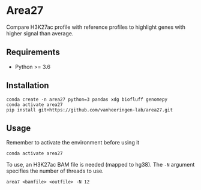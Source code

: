 # Area27

Compare H3K27ac profile with reference profiles to highlight genes with higher
signal than average.


## Requirements

* Python >= 3.6

## Installation

``` 
conda create -n area27 python=3 pandas xdg biofluff genomepy 
conda activate area27
pip install git+https://github.com/vanheeringen-lab/area27.git
```

## Usage

Remember to activate the environment before using it
```
conda activate area27
```

To use, an H3K27ac BAM file is needed (mapped to hg38). The `-N` argument
specifies the number of threads to use.

```
area7 <bamfile> <outfile> -N 12
```

